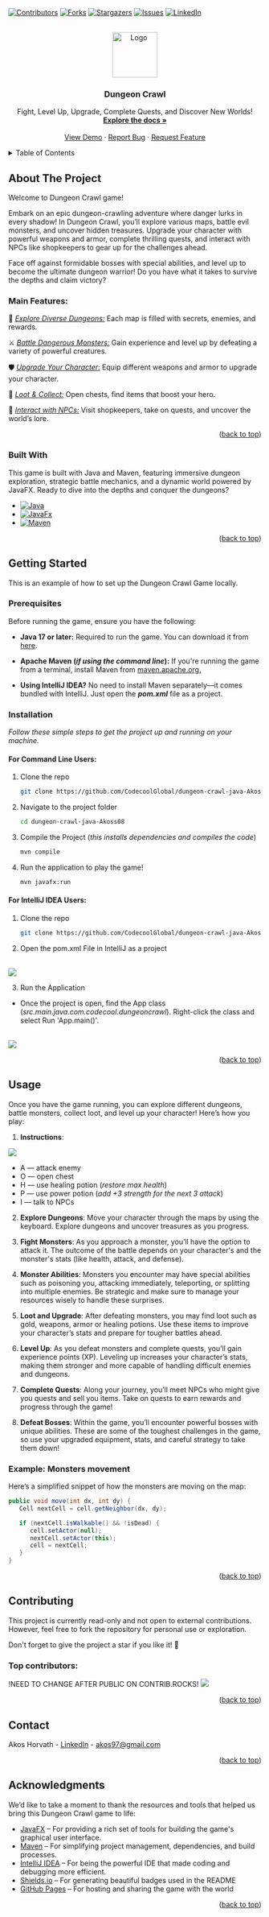 <a id="readme-top"></a>

[![Contributors][contributors-shield]][contributors-url]
[![Forks][forks-shield]][forks-url]
[![Stargazers][stars-shield]][stars-url]
[![Issues][issues-shield]][issues-url]
[![LinkedIn][linkedin-shield]][linkedin-url]

<!-- PROJECT LOGO -->
<br />
<div align="center">
  <a href="https://github.com/CodecoolGlobal/dungeon-crawl-java-Akoss08">
    <img src="src/main/resources/gameImages/Screenshot 2025-01-29 125049.png" alt="Logo" width="90" height="90">
  </a>

<h3 align="center">Dungeon Crawl</h3>

  <p align="center">
Fight, Level Up, Upgrade, Complete Quests, and Discover New Worlds!
    <br />
    <a href="https://github.com/CodecoolGlobal/dungeon-crawl-java-Akoss08"><strong>Explore the docs »</strong></a>
    <br />
    <br />
    <a href="https://github.com/CodecoolGlobal/dungeon-crawl-java-Akoss08">View Demo</a>
    &middot;
    <a href="https://github.com/CodecoolGlobal/dungeon-crawl-java-Akoss08/issues/new?labels=bug&template=bug-report---.md">Report Bug</a>
    &middot;
    <a href="https://github.com/CodecoolGlobal/dungeon-crawl-java-Akoss08/issues/new?labels=enhancement&template=feature-request---.md">Request Feature</a>
  </p>
</div>

<!-- TABLE OF CONTENTS -->
<details>
  <summary>Table of Contents</summary>
  <ol>
    <li>
      <a href="#about-the-project">About The Project</a>
      <ul>
        <li><a href="#main-features">Main Features</a></li>
        <li><a href="#built-with">Built With</a></li>
      </ul>
    </li>
    <li>
      <a href="#getting-started">Getting Started</a>
      <ul>
        <li><a href="#prerequisites">Prerequisites</a></li>
        <li><a href="#installation">Installation</a></li>
      </ul>
    </li>
    <li>
    <a href="#usage">Usage</a>
      <ul>
        <li><a href="#example-monsters-movement">Example</a></li>
      </ul>
    </li>
    <li><a href="#contributing">Contributing</a></li>
    <li><a href="#contact">Contact</a></li>
    <li><a href="#acknowledgments">Acknowledgments</a></li>
  </ol>
</details>

<!-- ABOUT THE PROJECT -->

## About The Project

Welcome to Dungeon Crawl game!

Embark on an epic dungeon-crawling adventure where danger lurks in every shadow! In Dungeon Crawl, you’ll explore various maps, battle evil monsters, and uncover hidden treasures. Upgrade your character with powerful weapons and armor, complete thrilling quests, and interact with NPCs like shopkeepers to gear up for the challenges ahead.

Face off against formidable bosses with special abilities, and level up to become the ultimate dungeon warrior! Do you have what it takes to survive the depths and claim victory?
### Main Features:

🔹 <u><i>Explore Diverse Dungeons:</i></u> Each map is filled with secrets, enemies, and rewards.

⚔️ <u><i>Battle Dangerous Monsters:</u></i> Gain experience and level up by defeating a variety of powerful creatures.

🛡️ <u><i>Upgrade Your Character:</u></i> Equip different weapons and armor to upgrade your character.

🎒 <u><i>Loot & Collect:</u></i> Open chests, find items that boost your hero.

🛒 <u><i>Interact with NPCs:</u></i> Visit shopkeepers, take on quests, and uncover the world’s lore.

<p align="right">(<a href="#readme-top">back to top</a>)</p>

### Built With

This game is built with Java and Maven, featuring immersive dungeon exploration, strategic battle mechanics, and a dynamic world powered by JavaFX. Ready to dive into the depths and conquer the dungeons?

- [![Java][Java]][Java-url]
- [![JavaFx][JavaFx]][JavaFx-url]
- [![Maven][Maven]][Maven-url]

<p align="right">(<a href="#readme-top">back to top</a>)</p>

<!-- GETTING STARTED -->

## Getting Started

This is an example of how to set up the Dungeon Crawl Game locally.

### Prerequisites

Before running the game, ensure you have the following:

- **Java 17 or later:** Required to run the game. You can download it from <a href="https://www.oracle.com/java/technologies/downloads/">here</a>.
- **Apache Maven (_if using the command line_):** If you're running the game from a terminal, install Maven from <a href="https://maven.apache.org/download.cgi">maven.apache.org.</a>


- **Using IntelliJ IDEA?** No need to install Maven separately—it comes bundled with IntelliJ. Just open the **_pom.xml_** file as a project.

### Installation

_Follow these simple steps to get the project up and running on your machine._

#### For Command Line Users:

1. Clone the repo
   ```sh
   git clone https://github.com/CodecoolGlobal/dungeon-crawl-java-Akoss08.git
   ```
2. Navigate to the project folder
   ```sh
   cd dungeon-crawl-java-Akoss08
   ```
3. Compile the Project (_this installs dependencies and compiles the code_)
   ```sh
   mvn compile
   ```
4. Run the application to play the game!
   ```sh
   mvn javafx:run
   ```
#### For IntelliJ IDEA Users:

1. Clone the repo
   ```sh
   git clone https://github.com/CodecoolGlobal/dungeon-crawl-java-Akoss08.git
   ```
2. Open the pom.xml File in IntelliJ as a project
</br>

<img src="src/main/resources/gameImages/Screenshot 2025-01-29 160101.png">

3. Run the Application

- Once the project is open, find the App class (_src.main.java.com.codecool.dungeoncrawl_).
  Right-click the class and select Run 'App.main()'.
</br>

<img src="src/main/resources/gameImages/Screenshot 2025-01-29 162341.png">


<p align="right">(<a href="#readme-top">back to top</a>)</p>

<!-- USAGE EXAMPLES -->

## Usage

Once you have the game running, you can explore different dungeons, battle monsters, collect loot, and level up your character! Here’s how you play:

1. **Instructions**: 

<img src="src/main/resources/gameImages/Screenshot 2025-01-29 164755.png">

- A — attack enemy
- O — open chest
- H — use healing potion (_restore max health_)
- P — use power potion (_add +3 strength for the next 3 attack_)
- I — talk to NPCs

2. **Explore Dungeons**: Move your character through the maps by using the keyboard. Explore dungeons and uncover treasures as you progress.


3. **Fight Monsters**: As you approach a monster, you’ll have the option to attack it. The outcome of the battle depends on your character's and the monster's stats (like health, attack, and defense).


4. **Monster Abilities**: Monsters you encounter may have special abilities such as poisoning you, attacking immediately, teleporting, or splitting into multiple enemies. Be strategic and make sure to manage your resources wisely to handle these surprises.


5. **Loot and Upgrade**: After defeating monsters, you may find loot such as gold, weapons, armor or healing potions. Use these items to improve your character’s stats and prepare for tougher battles ahead.


6. **Level Up**: As you defeat monsters and complete quests, you’ll gain experience points (XP). Leveling up increases your character’s stats, making them stronger and more capable of handling difficult enemies and dungeons.


7. **Complete Quests**: Along your journey, you’ll meet NPCs who might give you quests and sell you items. Take on quests to earn rewards and progress through the game!


8. **Defeat Bosses**: Within the game, you’ll encounter powerful bosses with unique abilities. These are some of the toughest challenges in the game, so use your upgraded equipment, stats, and careful strategy to take them down!

### Example: Monsters movement

Here’s a simplified snippet of how the monsters are moving on the map:

```java
public void move(int dx, int dy) {
   Cell nextCell = cell.getNeighbor(dx, dy);

   if (nextCell.isWalkable() && !isDead) {
      cell.setActor(null);
      nextCell.setActor(this);
      cell = nextCell;
   }
}
```

<p align="right">(<a href="#readme-top">back to top</a>)</p>

<!-- CONTRIBUTING -->

## Contributing

This project is currently read-only and not open to external contributions.
However, feel free to fork the repository for personal use or exploration.

Don't forget to give the project a star if you like it! 🌟

### Top contributors:

!NEED TO CHANGE AFTER PUBLIC ON CONTRIB.ROCKS!
<a href="https://github.com/CodecoolGlobal/dungeon-crawl-java-Akoss08/graphs/contributors">
<img src="https://contrib.rocks/image?repo=MAdem01/el-proyecte-grande-sprint-1" />
</a>

<p align="right">(<a href="#readme-top">back to top</a>)</p>

<!-- CONTACT -->

## Contact

Akos Horvath - [LinkedIn](https://www.linkedin.com/in/akos-horvath97/) - akos97@gmail.com

<p align="right">(<a href="#readme-top">back to top</a>)</p>

<!-- ACKNOWLEDGMENTS -->

## Acknowledgments

We’d like to take a moment to thank the resources and tools that helped us bring this Dungeon Crawl game to life:

- [JavaFX][JavaFx-url] – For providing a rich set of tools for building the game's graphical user interface.
- [Maven][Maven-url] – For simplifying project management, dependencies, and build processes.
- [IntelliJ IDEA](https://www.jetbrains.com/idea/) – For being the powerful IDE that made coding and debugging more efficient.
- [Shields.io](https://shields.io) – For generating beautiful badges used in the README
- [GitHub Pages](https://pages.github.com) – For hosting and sharing the game with the world

<p align="right">(<a href="#readme-top">back to top</a>)</p>

<!-- MARKDOWN LINKS & IMAGES -->
<!-- https://www.markdownguide.org/basic-syntax/#reference-style-links -->

[contributors-shield]: https://img.shields.io/github/contributors/CodecoolGlobal/dungeon-crawl-java-Akoss08.svg?style=for-the-badge
[contributors-url]: https://github.com/CodecoolGlobal/dungeon-crawl-java-Akoss08/graphs/contributors
[forks-shield]: https://img.shields.io/github/forks/CodecoolGlobal/dungeon-crawl-java-Akoss08.svg?style=for-the-badge
[forks-url]: https://github.com/CodecoolGlobal/dungeon-crawl-java-Akoss08/network/members
[stars-shield]: https://img.shields.io/github/stars/CodecoolGlobal/dungeon-crawl-java-Akoss08.svg?style=for-the-badge
[stars-url]: https://github.com/CodecoolGlobal/dungeon-crawl-java-Akoss08/stargazers
[issues-shield]: https://img.shields.io/github/issues/CodecoolGlobal/dungeon-crawl-java-Akoss08.svg?style=for-the-badge
[issues-url]: https://github.com/CodecoolGlobal/dungeon-crawl-java-Akoss08/issues
[linkedin-shield]: https://img.shields.io/badge/-LinkedIn-black.svg?style=for-the-badge&logo=linkedin&colorB=555
[linkedin-url]: https://www.linkedin.com/in/akos-horvath97/
[Java]: https://img.shields.io/badge/Java-ED8B00?style=for-the-badge&logo=openjdk&logoColor=white
[Java-url]: https://www.java.com/en/
[JavaFx]: https://img.shields.io/badge/JavaFX-17-%23006400
[JavaFx-url]: https://openjfx.io/
[Maven]: https://img.shields.io/badge/Apache%20Maven-000000?style=for-the-badge&logo=apachemaven&logoColor=blue
[Maven-url]: https://maven.apache.org/
